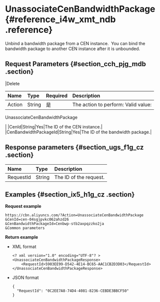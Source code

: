 # UnassociateCenBandwidthPackage {#reference_i4w_xmt_ndb .reference}

Unbind a bandwidth package from a CEN instance.  You can bind the bandwidth package to another CEN instance after it is unbounded.

## Request Parameters {#section_cch_pjg_mdb .section}

|Delete

Name|Type|Required|Description|
|:-----------|:---|:-------|:----------|
|Action|String|是| The action to perform: Valid value:

 UnassociateCenBandwidthPackage

 |
|CenId|String|Yes|The ID of the CEN instance.|
|CenBandwidthPackageId|String|Yes|The ID of the bandwidth package.|

## Response parameters {#section_ugs_f1g_cz .section}

|Name|Type|Description|
|:---|:---|:----------|
|RequestId|String|The ID of the request.|

## Examples {#section_ix5_h1g_cz .section}

**Request example**

``` {#createVPCpub}
https://cbn.aliyuncs.com/?Action=UnassociateCenBandwidthPackage
&CenId=cen-04sgjpvkc062ahzd26
&CenBandwidthPackageId=Cenbwp-stb2axpqzzko2ja
&Common parameters
```

**Return example**

-   XML format

    ```
    <? xml version="1.0" encoding="UTF-8"? >
    <UnassociateCenBandwidthPackageResponse>
        <RequestId>5903EE99-D542-4E14-BC65-AAC1CB2D3D03</RequestId>
    </UnassociateCenBandwidthPackageResponse>
    ```

-   JSON format

    ```
    {
      "RequestId": "0C2EE7A8-74D4-4081-8236-CEBDE3BBCF50"
    }
    ```


